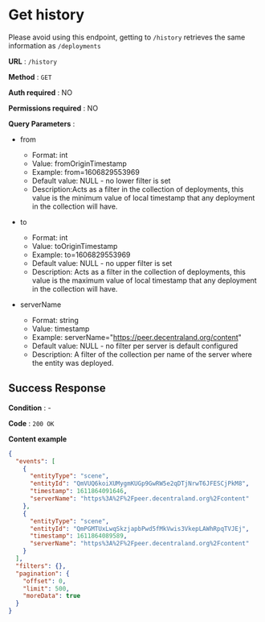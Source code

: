 # Get history

Please avoid using this endpoint, getting to `/history` retrieves the same information as `/deployments`

**URL** : `/history`

**Method** : `GET`

**Auth required** : NO

**Permissions required** : NO

**Query Parameters** :

- from
  - Format: int
  - Value: fromOriginTimestamp
  - Example: from=1606829553969
  - Default value: NULL - no lower filter is set
  - Description:Acts as a filter in the collection of deployments, this value is the minimum value of local timestamp that any deployment in the collection will have.

- to
  - Format: int
  - Value: toOriginTimestamp
  - Example: to=1606829553969
  - Default value: NULL - no upper filter is set
  - Description: Acts as a filter in the collection of deployments, this value is the maximum value of local timestamp that any deployment in the collection will have.

- serverName
  - Format: string
  - Value: timestamp
  - Example: serverName="https://peer.decentraland.org/content"
  - Default value: NULL - no filter per server is default configured
  - Description: A filter of the collection per name of the server where the entity was deployed.


## Success Response

**Condition** : -

**Code** : `200 OK`

**Content example**

```json
{
  "events": [
    {
      "entityType": "scene",
      "entityId": "QmVUQ6koiXUMygmKUGp9GwRW5e2qDTjNrwT6JFESCjPkM8",
      "timestamp": 1611864091646,
      "serverName": "https%3A%2F%2Fpeer.decentraland.org%2Fcontent"
    },
    {
      "entityType": "scene",
      "entityId": "QmPGMTUxLwqSkzjapbPwd5fMkVwis3VkepLAWhRpqTVJEj",
      "timestamp": 1611864089589,
      "serverName": "https%3A%2F%2Fpeer.decentraland.org%2Fcontent"
    }
  ],
  "filters": {},
  "pagination": {
    "offset": 0,
    "limit": 500,
    "moreData": true
  }
}
```
